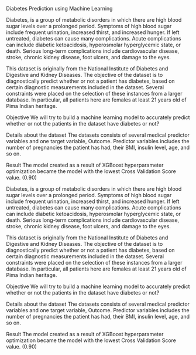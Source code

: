 Diabetes Prediction using Machine Learning

Diabetes, is a group of metabolic disorders in which there are high blood sugar levels over a prolonged period. Symptoms of high blood sugar include frequent urination, increased thirst, and increased hunger. If left untreated, diabetes can cause many complications. Acute complications can include diabetic ketoacidosis, hyperosmolar hyperglycemic state, or death. Serious long-term complications include cardiovascular disease, stroke, chronic kidney disease, foot ulcers, and damage to the eyes.

This dataset is originally from the National Institute of Diabetes and Digestive and Kidney Diseases. The objective of the dataset is to diagnostically predict whether or not a patient has diabetes, based on certain diagnostic measurements included in the dataset. Several constraints were placed on the selection of these instances from a larger database. In particular, all patients here are females at least 21 years old of Pima Indian heritage.

Objective We will try to build a machine learning model to accurately predict whether or not the patients in the dataset have diabetes or not?

Details about the dataset The datasets consists of several medical predictor variables and one target variable, Outcome. Predictor variables includes the number of pregnancies the patient has had, their BMI, insulin level, age, and so on.

Result The model created as a result of XGBoost hyperparameter optimization became the model with the lowest Cross Validation Score value. (0.90)

Diabetes, is a group of metabolic disorders in which there are high blood sugar levels over a prolonged period. Symptoms of high blood sugar include frequent urination, increased thirst, and increased hunger. If left untreated, diabetes can cause many complications. Acute complications can include diabetic ketoacidosis, hyperosmolar hyperglycemic state, or death. Serious long-term complications include cardiovascular disease, stroke, chronic kidney disease, foot ulcers, and damage to the eyes.

This dataset is originally from the National Institute of Diabetes and Digestive and Kidney Diseases. The objective of the dataset is to diagnostically predict whether or not a patient has diabetes, based on certain diagnostic measurements included in the dataset. Several constraints were placed on the selection of these instances from a larger database. In particular, all patients here are females at least 21 years old of Pima Indian heritage.

Objective We will try to build a machine learning model to accurately predict whether or not the patients in the dataset have diabetes or not?

Details about the dataset The datasets consists of several medical predictor variables and one target variable, Outcome. Predictor variables includes the number of pregnancies the patient has had, their BMI, insulin level, age, and so on.

Result The model created as a result of XGBoost hyperparameter optimization became the model with the lowest Cross Validation Score value. (0.90)
